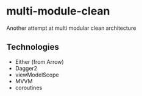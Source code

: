 # multi-module-clean
Another attempt at multi modular clean architecture

## Technologies
- Either (from Arrow)
- Dagger2
- viewModelScope
- MVVM
- coroutines
